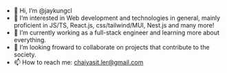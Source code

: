 - 👋 Hi, I’m @jaykungcl
- 👀 I’m interested in Web development and technologies in general, mainly proficient in JS/TS, React.js, css/tailwind/MUI, Nest.js and many more!
- 🌱 I’m currently working as a full-stack engineer and learning more about everything.
- 💞️ I’m looking froward to collaborate on projects that contribute to the society.
- 📫 How to reach me: chaiyasit.ler@gmail.com

<!---
jaykungcl/jaykungcl is a ✨ special ✨ repository because its `README.md` (this file) appears on your GitHub profile.
You can click the Preview link to take a look at your changes.
--->
